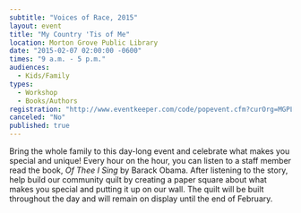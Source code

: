 ```yaml
---
subtitle: "Voices of Race, 2015"
layout: event
title: "My Country 'Tis of Me"
location: Morton Grove Public Library
date: "2015-02-07 02:00:00 -0600"
times: "9 a.m. - 5 p.m."
audiences: 
  - Kids/Family
types: 
  - Workshop
  - Books/Authors
registration: "http://www.eventkeeper.com/code/popevent.cfm?curOrg=MGPL&curApp=events&eID=3876539&thisDate=NO_DATE"
canceled: "No"
published: true
---
```


Bring the whole family to this day-long event and celebrate what makes you special and unique!  Every hour on the hour, you can listen to a staff member read the book, *Of Thee I Sing* by Barack Obama.  After listening to the story, help build our community quilt by creating a paper square about what makes you special and putting it up on our wall.  The quilt will be built throughout the day and will remain on display until the end of February.